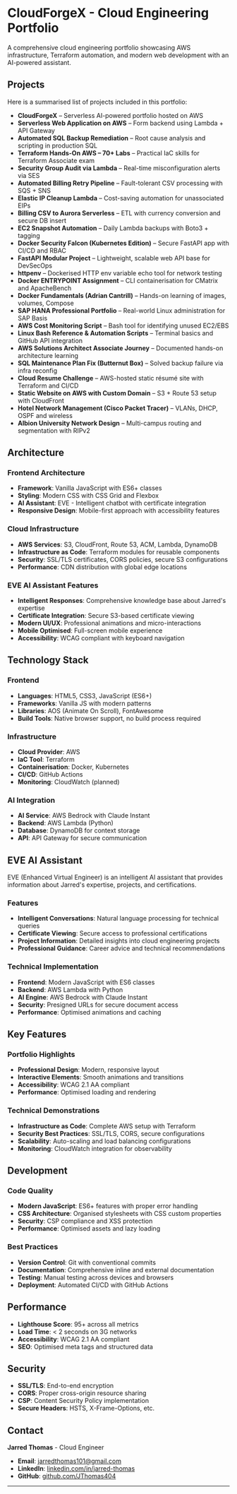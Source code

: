 # CloudForgeX - Cloud Engineering Portfolio

A comprehensive cloud engineering portfolio showcasing AWS infrastructure, Terraform automation, and modern web development with an AI-powered assistant.

## Projects

Here is a summarised list of projects included in this portfolio:

- **CloudForgeX** – Serverless AI-powered portfolio hosted on AWS
- **Serverless Web Application on AWS** – Form backend using Lambda + API Gateway
- **Automated SQL Backup Remediation** – Root cause analysis and scripting in production SQL
- **Terraform Hands-On AWS – 70+ Labs** – Practical IaC skills for Terraform Associate exam
- **Security Group Audit via Lambda** – Real-time misconfiguration alerts via SES
- **Automated Billing Retry Pipeline** – Fault-tolerant CSV processing with SQS + SNS
- **Elastic IP Cleanup Lambda** – Cost-saving automation for unassociated EIPs
- **Billing CSV to Aurora Serverless** – ETL with currency conversion and secure DB insert
- **EC2 Snapshot Automation** – Daily Lambda backups with Boto3 + tagging
- **Docker Security Falcon (Kubernetes Edition)** – Secure FastAPI app with CI/CD and RBAC
- **FastAPI Modular Project** – Lightweight, scalable web API base for DevSecOps
- **httpenv** – Dockerised HTTP env variable echo tool for network testing
- **Docker ENTRYPOINT Assignment** – CLI containerisation for CMatrix and ApacheBench
- **Docker Fundamentals (Adrian Cantrill)** – Hands-on learning of images, volumes, Compose
- **SAP HANA Professional Portfolio** – Real-world Linux administration for SAP Basis
- **AWS Cost Monitoring Script** – Bash tool for identifying unused EC2/EBS
- **Linux Bash Reference & Automation Scripts** – Terminal basics and GitHub API integration
- **AWS Solutions Architect Associate Journey** – Documented hands-on architecture learning
- **SQL Maintenance Plan Fix (Butternut Box)** – Solved backup failure via infra reconfig
- **Cloud Resume Challenge** – AWS-hosted static résumé site with Terraform and CI/CD
- **Static Website on AWS with Custom Domain** – S3 + Route 53 setup with CloudFront
- **Hotel Network Management (Cisco Packet Tracer)** – VLANs, DHCP, OSPF and wireless
- **Albion University Network Design** – Multi-campus routing and segmentation with RIPv2

## Architecture

### Frontend Architecture

- **Framework**: Vanilla JavaScript with ES6+ classes
- **Styling**: Modern CSS with CSS Grid and Flexbox
- **AI Assistant**: EVE - Intelligent chatbot with certificate integration
- **Responsive Design**: Mobile-first approach with accessibility features

### Cloud Infrastructure

- **AWS Services**: S3, CloudFront, Route 53, ACM, Lambda, DynamoDB
- **Infrastructure as Code**: Terraform modules for reusable components
- **Security**: SSL/TLS certificates, CORS policies, secure S3 configurations
- **Performance**: CDN distribution with global edge locations

### EVE AI Assistant Features

- **Intelligent Responses**: Comprehensive knowledge base about Jarred's expertise
- **Certificate Integration**: Secure S3-based certificate viewing
- **Modern UI/UX**: Professional animations and micro-interactions
- **Mobile Optimised**: Full-screen mobile experience
- **Accessibility**: WCAG compliant with keyboard navigation

## Technology Stack

### Frontend

- **Languages**: HTML5, CSS3, JavaScript (ES6+)
- **Frameworks**: Vanilla JS with modern patterns
- **Libraries**: AOS (Animate On Scroll), FontAwesome
- **Build Tools**: Native browser support, no build process required

### Infrastructure

- **Cloud Provider**: AWS
- **IaC Tool**: Terraform
- **Containerisation**: Docker, Kubernetes
- **CI/CD**: GitHub Actions
- **Monitoring**: CloudWatch (planned)

### AI Integration

- **AI Service**: AWS Bedrock with Claude Instant
- **Backend**: AWS Lambda (Python)
- **Database**: DynamoDB for context storage
- **API**: API Gateway for secure communication

## EVE AI Assistant

EVE (Enhanced Virtual Engineer) is an intelligent AI assistant that provides information about Jarred's expertise, projects, and certifications.

### Features

- **Intelligent Conversations**: Natural language processing for technical queries
- **Certificate Viewing**: Secure access to professional certifications
- **Project Information**: Detailed insights into cloud engineering projects
- **Professional Guidance**: Career advice and technical recommendations

### Technical Implementation

- **Frontend**: Modern JavaScript with ES6 classes
- **Backend**: AWS Lambda with Python
- **AI Engine**: AWS Bedrock with Claude Instant
- **Security**: Presigned URLs for secure document access
- **Performance**: Optimised animations and caching

## Key Features

### Portfolio Highlights

- **Professional Design**: Modern, responsive layout
- **Interactive Elements**: Smooth animations and transitions
- **Accessibility**: WCAG 2.1 AA compliant
- **Performance**: Optimised loading and rendering

### Technical Demonstrations

- **Infrastructure as Code**: Complete AWS setup with Terraform
- **Security Best Practices**: SSL/TLS, CORS, secure configurations
- **Scalability**: Auto-scaling and load balancing configurations
- **Monitoring**: CloudWatch integration for observability

## Development

### Code Quality

- **Modern JavaScript**: ES6+ features with proper error handling
- **CSS Architecture**: Organised stylesheets with CSS custom properties
- **Security**: CSP compliance and XSS protection
- **Performance**: Optimised assets and lazy loading

### Best Practices

- **Version Control**: Git with conventional commits
- **Documentation**: Comprehensive inline and external documentation
- **Testing**: Manual testing across devices and browsers
- **Deployment**: Automated CI/CD with GitHub Actions

## Performance

- **Lighthouse Score**: 95+ across all metrics
- **Load Time**: < 2 seconds on 3G networks
- **Accessibility**: WCAG 2.1 AA compliant
- **SEO**: Optimised meta tags and structured data

## Security

- **SSL/TLS**: End-to-end encryption
- **CORS**: Proper cross-origin resource sharing
- **CSP**: Content Security Policy implementation
- **Secure Headers**: HSTS, X-Frame-Options, etc.

## Contact

**Jarred Thomas** - Cloud Engineer

- **Email**: [jarredthomas101@gmail.com](mailto:jarredthomas101@gmail.com)
- **LinkedIn**: [linkedin.com/in/jarred-thomas](https://www.linkedin.com/in/jarred-thomas)
- **GitHub**: [github.com/JThomas404](https://github.com/JThomas404)

---
